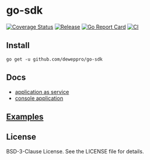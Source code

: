 # go-sdk

[![Coverage Status](https://coveralls.io/repos/github/deweppro/go-sdk/badge.svg?branch=master)](https://coveralls.io/github/deweppro/go-sdk?branch=master)
[![Release](https://img.shields.io/github/release/deweppro/go-sdk.svg?style=flat-square)](https://github.com/deweppro/go-sdk/releases/latest)
[![Go Report Card](https://goreportcard.com/badge/github.com/deweppro/go-sdk)](https://goreportcard.com/report/github.com/deweppro/go-sdk)
[![CI](https://github.com/deweppro/go-sdk/actions/workflows/ci.yml/badge.svg)](https://github.com/deweppro/go-sdk/actions/workflows/ci.yml)

## Install

```shell
go get -u github.com/deweppro/go-sdk
```

## Docs
* [application as service](app/README.md)
* [console application](console/README.md)

## [Examples](internal/)

## License

BSD-3-Clause License. See the LICENSE file for details.